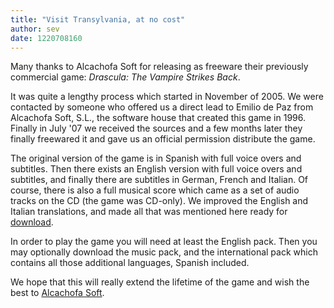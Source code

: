```yaml
---
title: "Visit Transylvania, at no cost"
author: sev
date: 1220708160
---
```


Many thanks to Alcachofa Soft for releasing as freeware their previously commercial game: *Drascula: The Vampire Strikes Back*.

It was quite a lengthy process which started in November of 2005. We were contacted by someone who offered us a direct lead to Emilio de Paz from Alcachofa Soft, S.L., the software house that created this game in 1996. Finally in July '07 we received the sources and a few months later they finally freewared it and gave us an official permission distribute the game.

The original version of the game is in Spanish with full voice overs and subtitles. Then there exists an English version with full voice overs and subtitles, and finally there are subtitles in German, French and Italian. Of course, there is also a full musical score which came as a set of audio tracks on the CD (the game was CD-only). We improved the English and Italian translations, and made all that was mentioned here ready for [download](/downloads/).

In order to play the game you will need at least the English pack. Then you may optionally download the music pack, and the international pack which contains all those additional languages, Spanish included.

We hope that this will really extend the lifetime of the game and wish the best to [Alcachofa Soft](http://www.alcachofasoft.com/).

